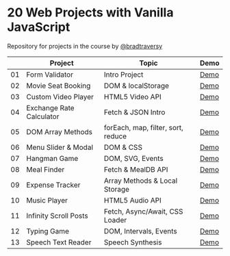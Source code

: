 # 20 Web Projects with Vanilla JavaScript

Repository for projects in the course by [@bradtraversy](https://github.com/bradtraversy)

|     | Project                  | Topic                              | Demo                                                                               |
| --- | ------------------------ | ---------------------------------- | ---------------------------------------------------------------------------------- |
| 01  | Form Validator           | Intro Project                      | [Demo](https://raubaca.github.io/20-projects-vanilla-js/form-validator/)           |
| 02  | Movie Seat Booking       | DOM & localStorage                 | [Demo](https://raubaca.github.io/20-projects-vanilla-js/movie-seat-booking/)       |
| 03  | Custom Video Player      | HTML5 Video API                    | [Demo](https://raubaca.github.io/20-projects-vanilla-js/custom-video-player/)      |
| 04  | Exchange Rate Calculator | Fetch & JSON Intro                 | [Demo](https://raubaca.github.io/20-projects-vanilla-js/exchange-rate-calculator/) |
| 05  | DOM Array Methods        | forEach, map, filter, sort, reduce | [Demo](https://raubaca.github.io/20-projects-vanilla-js/dom-array-methods/)        |
| 06  | Menu Slider & Modal      | DOM & CSS                          | [Demo](https://raubaca.github.io/20-projects-vanilla-js/menu-slider-modal/)        |
| 07  | Hangman Game             | DOM, SVG, Events                   | [Demo](https://raubaca.github.io/20-projects-vanilla-js/hangman-game/)             |
| 08  | Meal Finder              | Fetch & MealDB API                 | [Demo](https://raubaca.github.io/20-projects-vanilla-js/meal-finder/)              |
| 09  | Expense Tracker          | Array Methods & Local Storage      | [Demo](https://raubaca.github.io/20-projects-vanilla-js/expense-tracker/)          |
| 10  | Music Player             | HTML5 Audio API                    | [Demo](https://raubaca.github.io/20-projects-vanilla-js/music-player/)             |
| 11  | Infinity Scroll Posts    | Fetch, Async/Await, CSS Loader     | [Demo](https://raubaca.github.io/20-projects-vanilla-js/infinity-scroll-posts/)    |
| 12  | Typing Game              | DOM, Intervals, Events             | [Demo](https://raubaca.github.io/20-projects-vanilla-js/typing-game/)              |
| 13  | Speech Text Reader       | Speech Synthesis                   | [Demo](https://raubaca.github.io/20-projects-vanilla-js/speech-text-reader/)       |
